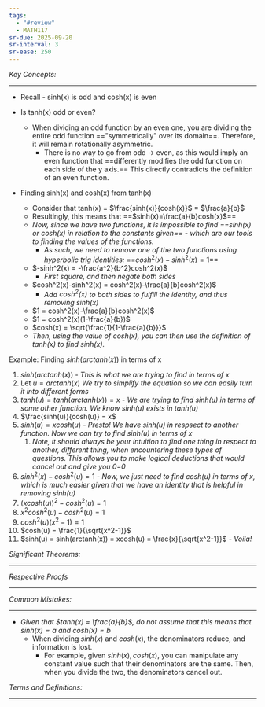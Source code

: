 ```yaml
---
tags:
  - "#review"
  - MATH117
sr-due: 2025-09-20
sr-interval: 3
sr-ease: 250
---
```

*Key Concepts:*
___

- Recall - sinh(x) is odd and cosh(x) is even

- Is tanh(x) odd or even?
	- When dividing an odd function by an even one, you are dividing the entire odd function =="symmetrically" over its domain==. Therefore, it will remain rotationally asymmetric.
		- There is no way to go from odd -> even, as this would imply an even function that ==differently modifies the odd function on each side of the y axis.== This directly contradicts the definition of an even function. <!--SR:!2000-01-01,1,250!2025-10-22,3,250--> 

- Finding sinh(x) and cosh(x) from tanh(x)
	- Consider that tanh(x) = $\frac{sinh(x)}{cosh(x)}$ = $\frac{a}{b}$
	- Resultingly, this means that ==$sinh(x)=\frac{a}{b}cosh(x)$==
	- *Now, since we have two functions, it is impossible to find ==sinh(x) or cosh(x) in relation to the constants given== - which are our tools to finding the values of the functions.* 
		- *As such, we need to remove one of the two functions using hyperbolic trig identities:* ==$cosh^2(x) - sinh^2(x) = 1$==
	- $-sinh^2(x) = -\frac{a^2}{b^2}cosh^2(x)$
		- *First square, and then negate both sides*
	- $cosh^2(x)-sinh^2(x) = cosh^2(x)-\frac{a}{b}cosh^2(x)$
		- *Add $cosh^2(x)$ to both sides to fulfill the identity, and thus removing $sinh(x)$*
	- $1 = cosh^2(x)-\frac{a}{b}cosh^2(x)$
	- $1 = cosh^2(x)(1-\frac{a}{b})$
	- $cosh(x) = \sqrt{\frac{1}{1-\frac{a}{b}}}$
	- *Then, using the value of $cosh(x)$, you can then use the definition of $tanh(x)$ to find sinh(x).*

Example: Finding $sinh(arctanh(x))$ in terms of x
1. $sinh(arctanh(x))$ - *This is what we are trying to find in terms of x*
2. Let $u = arctanh(x)$ *We try to simplify the equation so we can easily turn it into different forms*
3. $tanh(u) = tanh(arctanh(x)) = x$ - *We are trying to find sinh(u) in terms of some other function. We know sinh(u) exists in tanh(u)*
4. $\frac{sinh(u)}{cosh(u)} = x$
5. $sinh(u) = xcosh(u)$ - *Presto! We have sinh(u) in respsect to another function. Now we can try to find sinh(u) in terms of x*
	1. *Note, it should always be your intuition to find one thing in respect to another, different thing, when encountering these types of questions. This allows you to make logical deductions that would cancel out and give you 0=0*
6. $sinh^2(x)-cosh^2(u) = 1$ - *Now, we just need to find cosh(u) in terms of x, which is much easier given that we have an identity that is helpful in removing sinh(u)*
7. $(xcosh(u))^2 - cosh^2(u) = 1$
8. $x^2cosh^2(u) - cosh^2(u) = 1$
9. $cosh^2(u)(x^2-1) = 1$
10. $cosh(u) = \frac{1}{\sqrt{x^2-1}}$
11. $sinh(u) = sinh(arctanh(x)) = xcosh(u) = \frac{x}{\sqrt{x^2-1}}$ - *Voila!*


*Significant Theorems:*
___

*Respective Proofs*
___

*Common Mistakes:*
___

- *Given that $tanh(x) = \frac{a}{b}$, do not assume that this means that $sinh(x) = a$ and $cosh(x) = b$*
	- When dividing $sinh(x)$ and $cosh(x)$, the denominators reduce, and information is lost.
		- For example, given $sinh(x),cosh(x)$, you can manipulate any constant value such that their denominators are the same. Then, when you divide the two, the denominators cancel out.

*Terms and Definitions:*
___

